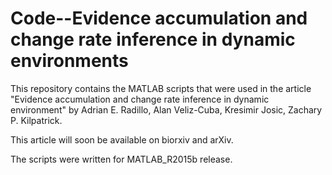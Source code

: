 # Code--Evidence accumulation and change rate inference in dynamic environments
This repository contains the MATLAB scripts that were used in the article
"Evidence accumulation and change rate inference in dynamic environment" by
Adrian E. Radillo, Alan Veliz-Cuba, Kresimir Josic, Zachary P. Kilpatrick.

This article will soon be available on biorxiv and arXiv.

The scripts were written for MATLAB_R2015b release.


